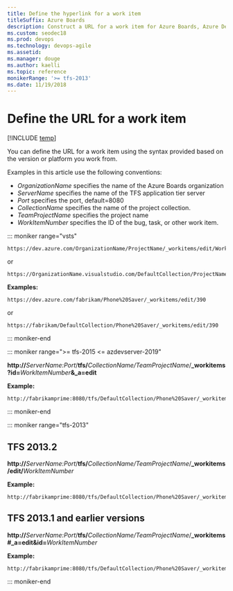 ```yaml
---
title: Define the hyperlink for a work item
titleSuffix: Azure Boards
description: Construct a URL for a work item for Azure Boards, Azure DevOps & TFS
ms.custom: seodec18
ms.prod: devops
ms.technology: devops-agile   
ms.assetid:  
ms.manager: douge
ms.author: kaelli
ms.topic: reference   
monikerRange: '>= tfs-2013'   
ms.date: 11/19/2018
---
```




# Define the URL for a work item 

[!INCLUDE [temp](../_shared/version-vsts-tfs-all-versions.md)]

You can define the URL for a work item using the syntax provided based on the version or platform you work from. 

Examples in this article use the following conventions:

-   *OrganizationName* specifies the name of the Azure Boards organization  
-   *ServerName* specifies the name of the TFS application tier server   
-   *Port* specifies the port, default=8080
-   *CollectionName* specifies the name of the project collection.
-   *TeamProjectName* specifies the project name
-   *WorkItemNumber* specifies the ID of the bug, task, or other work item.
 

::: moniker range="vsts"  

```
https://dev.azure.com/OrganizationName/ProjectName/_workitems/edit/WorkItemNumber
```

or

```
https://OrganizationName.visualstudio.com/DefaultCollection/ProjectName/_workitems/edit/WorkItemNumber
```


**Examples:** 

```
https://dev.azure.com/fabrikam/Phone%20Saver/_workitems/edit/390
```  

or

```
https://fabrikam/DefaultCollection/Phone%20Saver/_workitems/edit/390
```  

::: moniker-end  

::: moniker range=">= tfs-2015 <= azdevserver-2019"  

<b>http://</b>*ServerName:Port*/<b>tfs/</b>*CollectionName/TeamProjectName*/<b>_workitems?id=</b>*WorkItemNumber*<b>&_a=edit</b>

**Example:** 
```  
http://fabrikamprime:8080/tfs/DefaultCollection/Phone%20Saver/_workitems/133&_a=edit
```  

::: moniker-end  

::: moniker range="tfs-2013"  

## TFS 2013.2

<b>http://</b>*ServerName:Port*/<b>tfs/</b>*CollectionName/TeamProjectName*/<b>_workitems/edit/</b>*WorkItemNumber*

**Example:**
```
http://fabrikamprime:8080/tfs/DefaultCollection/Phone%20Saver/_workitems/edit/133
```

## TFS 2013.1 and earlier versions

<b>http://</b>*ServerName:Port*/<b>tfs/</b>*CollectionName/TeamProjectName*/<b>_workitems#_a=edit&id=</b>*WorkItemNumber*  


**Example:**
```
http://fabrikamprime:8080/tfs/DefaultCollection/Phone%20Saver/_workitems#_a=edit&id=133
```


::: moniker-end  

